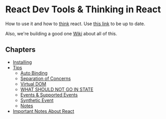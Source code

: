 # React Dev Tools & Thinking in React

How to use it and how to [think](https://facebook.github.io/react/docs/thinking-in-react.html) react. Use [this link](https://facebook.github.io/react/blog/2014/01/02/react-chrome-developer-tools.html) to be up to date.

Also, we're building a good one [Wiki](https://github.com/nncl/react-dev-tools/wiki) about all of this.

## Chapters
- [Installing](https://github.com/nncl/react-dev-tools/wiki#installing)
- [Tips](https://github.com/nncl/react-dev-tools/wiki#tips)
	- [Auto Binding](https://github.com/nncl/react-dev-tools/wiki#auto-binding)
	- [Separation of Concerns](https://github.com/nncl/react-dev-tools/wiki#separation-of-concerns)
	- [Virtual DOM](https://github.com/nncl/react-dev-tools/wiki#virtual-dom)
	- [WHAT SHOULD NOT GO IN STATE](https://github.com/nncl/react-dev-tools/wiki#what-should-not-go-in-state)
	- [Events & Supported Events](https://github.com/nncl/react-dev-tools/wiki#events--supported-events)
	 - [Synthetic Event](https://github.com/nncl/react-dev-tools/wiki#syntheticevent)
	- [Notes](https://github.com/nncl/react-dev-tools/wiki#notes)
- [Important Notes About React](https://github.com/nncl/react-dev-tools/wiki#important-notes-about-react)
